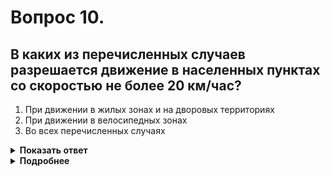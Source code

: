# Вопрос 10.

## В каких из перечисленных случаев разрешается движение в населенных пунктах со скоростью не более 20 км/час?

1. При движении в жилых зонах и на дворовых территориях
2. При движении в велосипедных зонах
3. Во всех перечисленных случаях

<details>
<summary><b>Показать ответ</b></summary>
Правильный ответ: 3
</details>
<details>
<summary><b>Подробнее</b></summary>
Во всех перечисленных случаях разрешается движение в населенных пунктах со скоростью не более 20 км/ч.
(Пункт 10.2 ПДД)
</details>